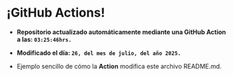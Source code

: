# ¡GitHub Actions!
* **Repositorio actualizado automáticamente mediante una GitHub Action a las: `03:25:46hrs.`**
* **Modificado el día: `26, del mes de julio, del año 2025.`**

* Ejemplo sencillo de cómo la **Action** modifica este archivo README.md.
